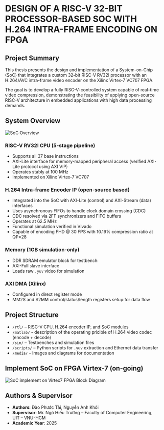 # DESIGN OF A RISC-V 32-BIT PROCESSOR-BASED SOC WITH H.264 INTRA-FRAME ENCODING ON FPGA

## Project Summary
This thesis presents the design and implementation of a System-on-Chip (SoC) that integrates a custom 32-bit RISC-V RV32I processor with an H.264/AVC intra-frame video encoder on the Xilinx Virtex-7 VC707 FPGA.

The goal is to develop a fully RISC-V-controlled system capable of real-time video compression, demonstrating the feasibility of applying open-source RISC-V architecture in embedded applications with high data processing demands.

## System Overview
![SoC Overview ](images/system_arch.png)
### RISC-V RV32I CPU (5-stage pipeline)
- Supports all 37 base instructions
- AXI-Lite interface for memory-mapped peripheral access (verified AXI-Lite protocol using AXI VIP)
- Operates stably at 100 MHz
- Implemented on Xilinx Virtex-7 VC707

### H.264 Intra-frame Encoder IP (open-source based)
- Integrated into the SoC with AXI-Lite (control) and AXI-Stream (data) interfaces
- Uses asynchronous FIFOs to handle clock domain crossing (CDC)
- CDC resolved via 2FF synchronizers and FIFO buffers
- Operates at 62.5 MHz
- Functional simulation verified in Vivado
- Capable of encoding FHD @ 30 FPS with 10.19% compression ratio at QP=28

### Memory (1GB simulation-only)
- DDR SDRAM emulator block for testbench
- AXI-Full slave interface
- Loads raw `.yuv` video for simulation

### AXI DMA (Xilinx)
- Configured in direct register mode
- MM2S and S2MM control/status/length registers setup for data flow

## Project Structure
- `/rtl/`     – RISC-V CPU, H.264 encoder IP, and SoC modules
- `/matlab/`  - description of the operating pricible of H.264 video codec (encode + decode)
- `/sim/`     – Testbenches and simulation files  
- `/scripts/` – Python scripts for `.yuv` extraction and Ethernet data transfer  
- `/media/`   – Images and diagrams for documentation  

## Implement SoC on FPGA Virtex-7 (on-going)
![SoC implement on Virtex7 FPGA Block Diagram](images/system_arch.png)
## Authors & Supervisor
- **Authors**: Đào Phước Tài, Nguyễn Anh Khôi  
- **Supervisor**: Mr. Ngô Hiếu Trường – Faculty of Computer Engineering, UIT – VNU-HCM  
- **Academic Year**: 2025
